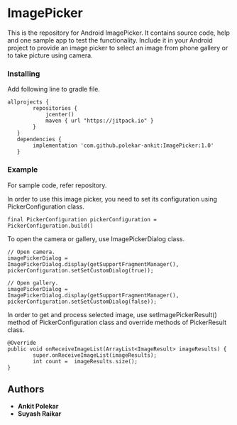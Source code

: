 # ImagePicker

This is the repository for Android ImagePicker. It contains source code, help and one sample app to test the functionality. Include it in your Android project to provide an image picker to select an image from phone gallery or to take picture using camera.

### Installing
Add following line to gradle file.
```
allprojects {
        repositories {
            jcenter()
            maven { url "https://jitpack.io" }
        }
   }
   dependencies {
        implementation 'com.github.polekar-ankit:ImagePicker:1.0'
   }
```

### Example
For sample code, refer repository.

In order to use this image picker, you need to set its configuration using PickerConfiguration class.
```
final PickerConfiguration pickerConfiguration = PickerConfiguration.build()
```

To open the camera or gallery, use ImagePickerDialog class.
```
// Open camera.
imagePickerDialog = ImagePickerDialog.display(getSupportFragmentManager(), pickerConfiguration.setSetCustomDialog(true));

// Open gallery.
imagePickerDialog = ImagePickerDialog.display(getSupportFragmentManager(), pickerConfiguration.setSetCustomDialog(false));
```

In order to get and process selected image, use setImagePickerResult() method of PickerConfiguration class and override methods of PickerResult class.
```
@Override
public void onReceiveImageList(ArrayList<ImageResult> imageResults) {
        super.onReceiveImageList(imageResults);
        int count =  imageResults.size();
}
```

## Authors

* **Ankit Polekar**
* **Suyash Raikar**




  
  
